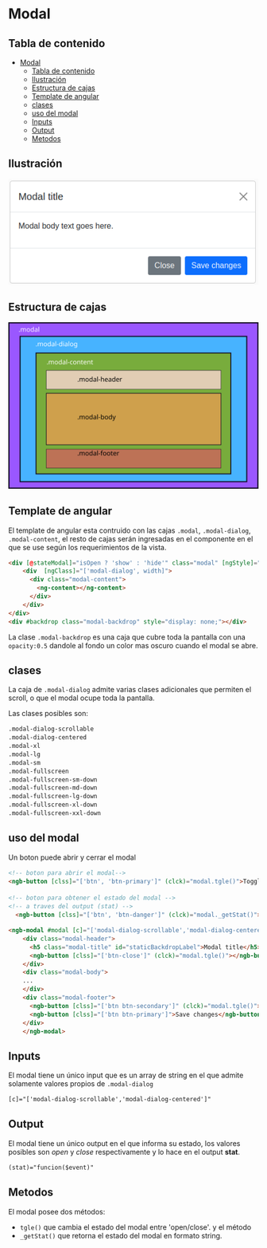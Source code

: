 # Modal


## Tabla de contenido

- [Modal](#modal)
  - [Tabla de contenido](#tabla-de-contenido)
  - [Ilustración](#ilustración)
  - [Estructura de cajas](#estructura-de-cajas)
  - [Template de angular](#template-de-angular)
  - [clases](#clases)
  - [uso del modal](#uso-del-modal)
  - [Inputs](#inputs)
  - [Output](#output)
  - [Metodos](#metodos)

## Ilustración

![modal](Images/modal.png)



## Estructura de cajas

![cajas](Images/cajas_modal.svg)



## Template de angular

El template de angular esta contruido con las cajas `.modal`, `.modal-dialog`, `.modal-content`, el resto de cajas serán ingresadas en el componente en el que se use según los requerimientos de la vista.

```html
<div [@stateModal]="isOpen ? 'show' : 'hide'" class="modal" [ngStyle]="isOpen ? {display: 'block'} : {display:'none'}">
    <div  [ngClass]="['modal-dialog', width]">
      <div class="modal-content">
        <ng-content></ng-content>        
      </div>
    </div>
</div>
<div #backdrop class="modal-backdrop" style="display: none;"></div>
```

La clase `.modal-backdrop` es una caja que cubre toda la pantalla con una `opacity:0.5` dandole al fondo un color mas oscuro cuando el modal se abre.



## clases

La caja de `.modal-dialog` admite varias clases adicionales que permiten el scroll, o que el modal ocupe toda la pantalla.

Las clases posibles son:

```html
.modal-dialog-scrollable
.modal-dialog-centered
.modal-xl
.modal-lg
.modal-sm
.modal-fullscreen
.modal-fullscreen-sm-down
.modal-fullscreen-md-down
.modal-fullscreen-lg-down
.modal-fullscreen-xl-down
.modal-fullscreen-xxl-down
```



## uso del modal

Un boton puede abrir y cerrar el modal

```html
<!-- boton para abrir el modal-->
<ngb-button [clss]="['btn', 'btn-primary']" (clck)="modal.tgle()">Toggle</ngb-button>

<!-- boton para obtener el estado del modal -->
<!-- a traves del output (stat) -->
  <ngb-button [clss]="['btn', 'btn-danger']" (clck)="modal._getStat()">cerrar</ngb-button>
```



```html
<ngb-modal #modal [c]="['modal-dialog-scrollable','modal-dialog-centered']" (stat)="mostrarEstado($event)">
    <div class="modal-header">
      <h5 class="modal-title" id="staticBackdropLabel">Modal title</h5>
      <ngb-button [clss]="['btn-close']" (clck)="modal.tgle()"></ngb-button>
    </div>
    <div class="modal-body">
    ...
    </div>
    <div class="modal-footer">
      <ngb-button [clss]="['btn btn-secondary']" (clck)="modal.tgle()">Close</ngb-button>
      <ngb-button [clss]="['btn btn-primary']">Save changes</ngb-button>
    </div>
    </ngb-modal>
```



## Inputs

El modal tiene un único input que es un array de string en el que admite solamente valores propios de `.modal-dialog`

```htm
[c]="['modal-dialog-scrollable','modal-dialog-centered']"
```



## Output

El modal tiene un único output en el que informa su estado, los valores posibles son *open* y *close* respectivamente y lo hace en el output **stat**.

```html
(stat)="funcion($event)"
```



## Metodos

El modal posee dos métodos:

- `tgle()` que cambia el estado del modal entre 'open/close'. y el método
-  `_getStat()` que retorna el estado del modal en formato string. 

